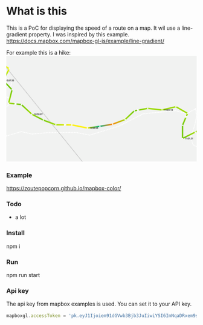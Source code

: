 # What is this

This is a PoC for displaying the speed of a route on a map. 
It wil use a line-gradient property. I was inspired by this example.
https://docs.mapbox.com/mapbox-gl-js/example/line-gradient/

For example this is a hike:
![](imgs/route.png)

### Example
https://zoutepopcorn.github.io/mapbox-color/

### Todo
* a lot

### Install

npm i

### Run

npm run start


### Api key
The api key from mapbox examples is used. You can set it to your API key. 
```javascript
mapboxgl.accessToken = 'pk.eyJ1Ijoiem91dGVwb3Bjb3JuIiwiYSI6ImNqaDRxem9sNDE1Zmwyd2xuZG1iYTl0OXcifQ.r4qZMpEbr2FoCN4sd97kDw';
```


